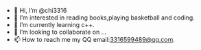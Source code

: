 - 👋 Hi, I’m @chi3316
- 👀 I’m interested in reading books,playing basketball and coding.
- 🌱 I’m currently learning c++.
- 💞️ I’m looking to collaborate on ...
- 📫 How to reach me 
my QQ email:3316599489@qq.com.

<!---
chi3316/chi3316 is a ✨ special ✨ repository because its `README.md` (this file) appears on your GitHub profile.
You can click the Preview link to take a look at your changes.
--->

